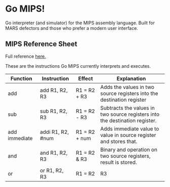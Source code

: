 # Go MIPS!

Go interpreter (and simulator) for the MIPS assembly language. Built for MARS defectors and those who prefer a modern user interface.

## MIPS Reference Sheet

Full reference [here.](https://uweb.engr.arizona.edu/~ece369/Resources/spim/MIPSReference.pdf)

These are the instructions Go MIPS currently interprets and executes.

| Function | Instruction | Effect | Explanation |
| -------- | ----------- | ------ | ----------- |
| add | add R1, R2, R3 | R1 = R2 + R3 | Adds the values in two source registers into the destination register |
| sub | sub R1, R2, R3 | R1 = R2 - R3 | Subtracts the values in two source registers into the destination register. |
| add immediate | addi R1, R2, #num | R1 = R2 + num | Adds immediate value to value in source register and stores that. |
| and | and R1, R2, R3 | R1 = R2 & R3 | Binary and operation on two source registers, result is stored. |
| or | or R1, R2, R3 | R1 = R2 | R3 | Binary or operation on two source registers, result is stored. |
